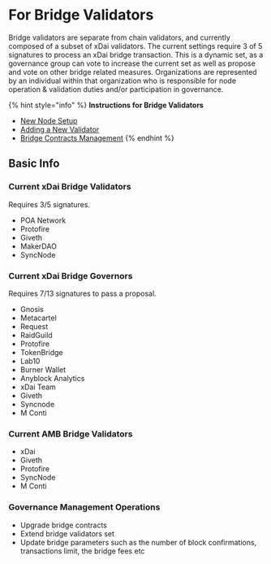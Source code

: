 # For Bridge Validators

Bridge validators are separate from chain validators, and currently composed of a subset of xDai validators. The current settings require 3 of 5 signatures to process an xDai bridge transaction. This is a dynamic set, as a governance group can vote to increase the current set as well as propose and vote on other bridge related measures. Organizations are represented by an individual within that organization who is responsible for node operation & validation duties and/or participation in governance.

{% hint style="info" %}
**Instructions for Bridge Validators**

* [New Node Setup](bridge-node-setup.md)
* [Adding a New Validator](current-validators-how-to-add-a-new-bridge-validator.md)
* [Bridge Contracts Management](https://docs.tokenbridge.net/xdai-bridge/xdai-bridge-contracts-management)
{% endhint %}

## Basic Info

### Current xDai Bridge Validators

Requires 3/5 signatures.

* POA Network
* Protofire
* Giveth
* MakerDAO
* SyncNode

### Current xDai Bridge Governors

Requires 7/13 signatures to pass a proposal. 

* Gnosis
* Metacartel
* Request 
* RaidGuild
* Protofire 
* TokenBridge
* Lab10
* Burner Wallet
* Anyblock Analytics
* xDai Team
* Giveth
* Syncnode
* M Conti

### Current AMB Bridge Validators

* xDai 
* Giveth
* Protofire
* SyncNode
* M Conti

### Governance Management Operations

* Upgrade bridge contracts
* Extend bridge validators set
* Update bridge parameters such as the number of block confirmations, transactions limit, the bridge fees etc



